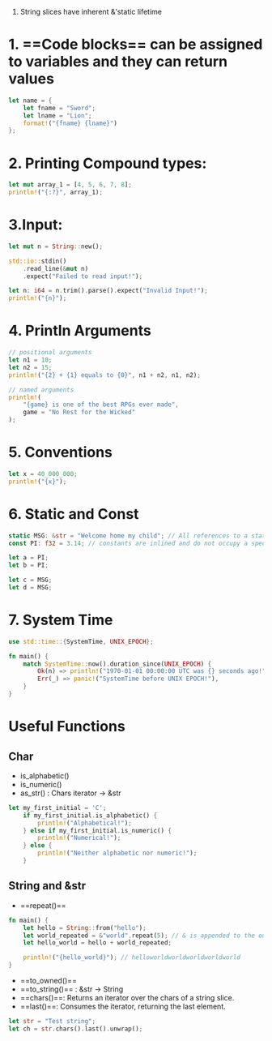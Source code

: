 1. String slices have inherent &'static lifetime

# 1. ==Code blocks== can be assigned to variables and they can return values
```rust
let name = {
	let fname = "Sword";
	let lname = "Lion";
	format!("{fname} {lname}")
};
```

# 2. Printing Compound types:
```rust
let mut array_1 = [4, 5, 6, 7, 8];
println!("{:?}", array_1);
```

# 3.Input:
```rust
let mut n = String::new();

std::io::stdin()
	.read_line(&mut n)
	.expect("Failed to read input!");

let n: i64 = n.trim().parse().expect("Invalid Input!");
println!("{n}");
```

# 4. Println Arguments
```rust
// positional arguments
let n1 = 10;
let n2 = 15;
println!("{2} + {1} equals to {0}", n1 + n2, n1, n2);

// named arguments
println!(
	"{game} is one of the best RPGs ever made",
	game = "No Rest for the Wicked"
);
```

# 5. Conventions
```rust
let x = 40_000_000;
println!("{x}");
```

# 6. Static and Const
```rust
static MSG: &str = "Welcome home my child"; // All references to a static refers to the same memory location, 1 instance of the value
const PI: f32 = 3.14; // constants are inlined and do not occupy a specific location in memory

let a = PI;
let b = PI;

let c = MSG;
let d = MSG;
```

# 7. System Time
```rust
use std::time::{SystemTime, UNIX_EPOCH};

fn main() {
    match SystemTime::now().duration_since(UNIX_EPOCH) {
        Ok(n) => println!("1970-01-01 00:00:00 UTC was {} seconds ago!", n.as_secs()),
        Err(_) => panic!("SystemTime before UNIX EPOCH!"),
    }
}
```

# Useful Functions

## Char
- is_alphabetic()
- is_numeric()
- as_str() : Chars iterator -> &str
```rust
let my_first_initial = 'C';
    if my_first_initial.is_alphabetic() {
        println!("Alphabetical!");
    } else if my_first_initial.is_numeric() {
        println!("Numerical!");
    } else {
        println!("Neither alphabetic nor numeric!");
    }
```

## String and &str
- ==repeat()==
```rust
fn main() {
    let hello = String::from("hello");
    let world_repeated = &"world".repeat(5); // & is appended to the output of repeat(), not the "world"
    let hello_world = hello + world_repeated;

    println!("{hello_world}"); // helloworldworldworldworldworld
}
```
- ==to_owned()==
- ==to_string()== : &str -> String
- ==chars()==: Returns an iterator over the chars of a string slice.
- ==last()==: Consumes the iterator, returning the last element.
```rust
let str = "Test string";
let ch = str.chars().last().unwrap();
```